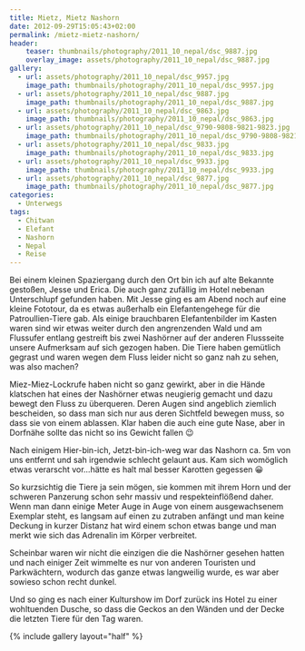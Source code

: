 ```yaml
---
title: Mietz, Mietz Nashorn
date: 2012-09-29T15:05:43+02:00
permalink: /mietz-mietz-nashorn/
header:
    teaser: thumbnails/photography/2011_10_nepal/dsc_9887.jpg
    overlay_image: assets/photography/2011_10_nepal/dsc_9887.jpg
gallery:
  - url: assets/photography/2011_10_nepal/dsc_9957.jpg
    image_path: thumbnails/photography/2011_10_nepal/dsc_9957.jpg
  - url: assets/photography/2011_10_nepal/dsc_9887.jpg
    image_path: thumbnails/photography/2011_10_nepal/dsc_9887.jpg
  - url: assets/photography/2011_10_nepal/dsc_9863.jpg
    image_path: thumbnails/photography/2011_10_nepal/dsc_9863.jpg
  - url: assets/photography/2011_10_nepal/dsc_9790-9808-9821-9823.jpg
    image_path: thumbnails/photography/2011_10_nepal/dsc_9790-9808-9821-9823.jpg
  - url: assets/photography/2011_10_nepal/dsc_9833.jpg
    image_path: thumbnails/photography/2011_10_nepal/dsc_9833.jpg
  - url: assets/photography/2011_10_nepal/dsc_9933.jpg
    image_path: thumbnails/photography/2011_10_nepal/dsc_9933.jpg
  - url: assets/photography/2011_10_nepal/dsc_9877.jpg
    image_path: thumbnails/photography/2011_10_nepal/dsc_9877.jpg
categories:
  - Unterwegs
tags:
  - Chitwan
  - Elefant
  - Nashorn
  - Nepal
  - Reise
---
```

Bei einem kleinen Spaziergang durch den Ort bin ich auf alte Bekannte gestoßen, Jesse und Erica. 
Die auch ganz zufällig im Hotel nebenan Unterschlupf gefunden haben. 
Mit Jesse ging es am Abend noch auf eine kleine Fototour, da es etwas außerhalb ein Elefantengehege für die Patroullien-Tiere gab. 
Als einige brauchbaren Elefantenbilder im Kasten waren sind wir etwas weiter durch den angrenzenden Wald und am 
Flussufer entlang gestreift bis zwei Nashörner auf der anderen Flussseite unsere Aufmerksam auf sich gezogen haben. 
Die Tiere haben gemütlich gegrast und waren wegen dem Fluss leider nicht so ganz nah zu sehen, was also machen?
 
Miez-Miez-Lockrufe haben nicht so ganz gewirkt, aber in die Hände klatschen hat eines der Nashörner etwas neugierig gemacht 
und dazu bewegt den Fluss zu überqueren. Deren Augen sind angeblich ziemlich bescheiden, 
so dass man sich nur aus deren Sichtfeld bewegen muss, so dass sie von einem ablassen. 
Klar haben die auch eine gute Nase, aber in Dorfnähe sollte das nicht so ins Gewicht fallen 😉  

Nach einigem Hier-bin-ich, Jetzt-bin-ich-weg war das Nashorn ca. 5m von uns entfernt und sah irgendwie schlecht gelaunt aus. 
Kam sich womöglich etwas verarscht vor…hätte es halt mal besser Karotten gegessen 😀

So kurzsichtig die Tiere ja sein mögen, sie kommen mit ihrem Horn und der schweren Panzerung schon sehr massiv 
und respekteinflößend daher. Wenn man dann einige Meter Auge in Auge von einem ausgewachsenem Exemplar steht, 
es langsam auf einen zu zutraben anfängt und man keine Deckung in kurzer Distanz hat wird einem schon etwas bange 
und man merkt wie sich das Adrenalin im Körper verbreitet.

Scheinbar waren wir nicht die einzigen die die Nashörner gesehen hatten und nach einiger Zeit wimmelte es nur von 
anderen Touristen und Parkwächtern, wodurch das ganze etwas langweilig wurde, es war aber sowieso schon recht dunkel.

Und so ging es nach einer Kulturshow im Dorf zurück ins Hotel zu einer wohltuenden Dusche, 
so dass die Geckos an den Wänden und der Decke die letzten Tiere für den Tag waren.

{% include gallery layout="half" %}
